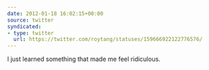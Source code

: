 ```yaml
---
date: 2012-01-18 16:02:15+00:00
source: twitter
syndicated:
- type: twitter
  url: https://twitter.com/roytang/statuses/159666922122776576/
---
```


I just learned something that made me feel ridiculous.